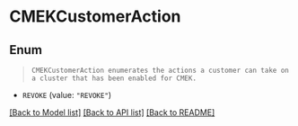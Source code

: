 # CMEKCustomerAction

## Enum
> `CMEKCustomerAction enumerates the actions a customer can take on a cluster that has been enabled for CMEK.`

* `REVOKE` (value: `"REVOKE"`)


[[Back to Model list]](../README.md#documentation-for-models) [[Back to API list]](../README.md#documentation-for-api-endpoints) [[Back to README]](../README.md)


